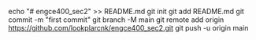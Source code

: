 echo "# engce400_sec2" >> README.md
  git init
  git add README.md
  git commit -m "first commit"
  git branch -M main
  git remote add origin https://github.com/lookplarcnk/engce400_sec2.git
  git push -u origin main
